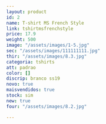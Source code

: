 ```yaml
---
layout: product
id: 2
name: T-shirt MS French Style
link: tshirtmsfrenchstyle
price: 17.9
weight: 500
image: "/assets/images/1-5.jpg"
sec: "/assets/images/111111111.jpg"
thir: "/assets/images/8.3.jpg"
categoria: tshirts
att: padrao
color: []
discrip: branco ss19
novo: true
maisvendidos: true
stock: sim
new: true
four: "/assets/images/8.2.jpg"

---
```

